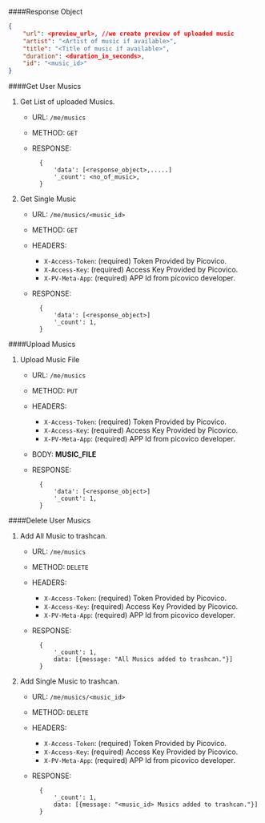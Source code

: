 ####Response Object
```json
{
    "url": <preview_url>, //we create preview of uploaded music
    "artist": "<Artist of music if available>",
    "title": "<Title of music if available>",
    "duration": <duration_in_seconds>,
    "id": "<music_id>"
}
```

####Get User Musics 
1. Get List of uploaded Musics.
    - URL: `/me/musics`
    - METHOD: `GET`

    - RESPONSE:

            {
                'data': [<response_object>,.....]
                '_count': <no_of_music>,
            }

2. Get Single Music
    - URL: `/me/musics/<music_id>`
    - METHOD: `GET`
    - HEADERS:
        - `X-Access-Token`: (required) Token Provided by Picovico.
        - `X-Access-Key`: (required) Access Key Provided by Picovico.
        - `X-PV-Meta-App`: (required) APP Id from picovico developer.
    - RESPONSE:
            
            {
                'data': [<response_object>]
                '_count': 1,
            }

####Upload Musics
1. Upload Music File
    - URL: `/me/musics`
    - METHOD: `PUT`
    - HEADERS:
        - `X-Access-Token`: (required) Token Provided by Picovico.
        - `X-Access-Key`: (required) Access Key Provided by Picovico.
        - `X-PV-Meta-App`: (required) APP Id from picovico developer.
    - BODY: __MUSIC_FILE__
    - RESPONSE:
    
            {
                'data': [<response_object>] 
                '_count': 1,
            }

####Delete User Musics
1. Add All Music to trashcan.
    - URL: `/me/musics`
    - METHOD: `DELETE`
    - HEADERS:
        - `X-Access-Token`: (required) Token Provided by Picovico.
        - `X-Access-Key`: (required) Access Key Provided by Picovico.
        - `X-PV-Meta-App`: (required) APP Id from picovico developer.
    - RESPONSE: 
            
            {
                '_count': 1,
                data: [{message: "All Musics added to trashcan."}]
            }


2. Add Single Music to trashcan.
    - URL: `/me/musics/<music_id>`
    - METHOD: `DELETE`
    - HEADERS:
        - `X-Access-Token`: (required) Token Provided by Picovico.
        - `X-Access-Key`: (required) Access Key Provided by Picovico.
        - `X-PV-Meta-App`: (required) APP Id from picovico developer.
    - RESPONSE: 

            {
                '_count': 1,
                data: [{message: "<music_id> Musics added to trashcan."}]
            }


